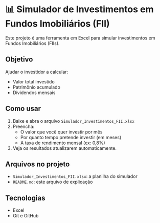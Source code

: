 # 📊 Simulador de Investimentos em Fundos Imobiliários (FII)

Este projeto é uma ferramenta em Excel para simular investimentos em Fundos Imobiliários (FIIs).

## Objetivo

Ajudar o investidor a calcular:

- Valor total investido
- Patrimônio acumulado
- Dividendos mensais

## Como usar

1. Baixe e abra o arquivo `Simulador_Investimentos_FII.xlsx`
2. Preencha:
   - O valor que você quer investir por mês
   - Por quanto tempo pretende investir (em meses)
   - A taxa de rendimento mensal (ex: 0,8%)
3. Veja os resultados atualizarem automaticamente.

## Arquivos no projeto

- `Simulador_Investimentos_FII.xlsx`: a planilha do simulador
- `README.md`: este arquivo de explicação

## Tecnologias

- Excel
- Git e GitHub
